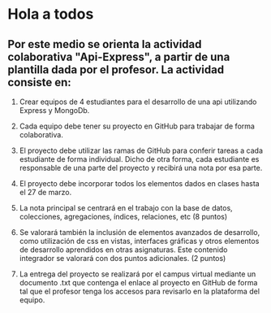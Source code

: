 # Hola a todos 

## Por este medio se orienta la actividad colaborativa "Api-Express", a partir de una plantilla dada por el profesor. La actividad consiste en:

1) Crear  equipos de  4 estudiantes para el desarrollo de una api utilizando Express y MongoDb.

2) Cada equipo debe tener su proyecto en GitHub para trabajar de forma colaborativa.

3) El proyecto debe utilizar las ramas de GitHub para conferir tareas a cada estudiante de forma individual. Dicho de otra forma, cada estudiante es responsable de una parte del proyecto y recibirá una nota por esa parte.

4) El proyecto debe incorporar todos los elementos dados en clases hasta el 27 de marzo. 

5) La nota principal se centrará en el trabajo con la base de datos, colecciones, agregaciones, índices, relaciones, etc
   (8 puntos)
6) Se valorará también la inclusión de elementos avanzados de desarrollo, como utilización de css en vistas, interfaces gráficas y otros elementos de desarrollo aprendidos en otras asignaturas. Este contenido integrador se valorará con dos puntos adicionales.
(2 puntos)
7) La entrega del proyecto se realizará por el campus virtual  mediante un documento  .txt que contenga el enlace al proyecto en GitHub de forma tal que el profesor tenga los accesos para revisarlo en la plataforma del equipo. 

